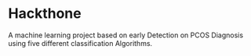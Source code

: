 # Hackthone
A machine learning project based on early Detection on PCOS Diagnosis using five different classification Algorithms.
